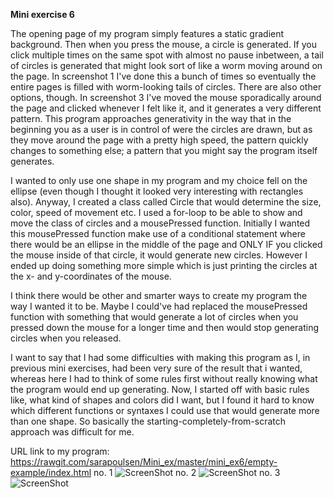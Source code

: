 **Mini exercise 6**

The opening page of my program simply features a static gradient background. Then when you press the mouse, a circle is generated. If you click multiple times on the same spot with almost no pause inbetween, a tail of circles is generated that might look sort of like a worm moving around on the page. In screenshot 1 I've done this a bunch of times so eventually the entire pages is filled with worm-looking tails of circles. There are also other options, though. In screenshot 3 I've moved the mouse sporadically around the page and clicked whenever I felt like it, and it generates a very different pattern. This program approaches generativity in the way that in the beginning you as a user is in control of were the circles are drawn, but as they move around the page with a pretty high speed, the pattern quickly changes to something else; a pattern that you might say the program itself generates. 

I wanted to only use one shape in my program and my choice fell on the ellipse (even though I thought it looked very interesting with rectangles also). Anyway, I created a class called Circle that would determine the size, color, speed of movement etc. I used a for-loop to be able to show and move the class of circles and a mousePressed function. Initially I wanted this mousePressed function make use of a conditional statement where there would be an ellipse in the middle of the page and ONLY IF you clicked the mouse inside of that circle, it would generate new circles. However I ended up doing something more simple which is just printing the circles at the x- and y-coordinates of the mouse. 

I think there would be other and smarter ways to create my program the way I wanted it to be. Maybe I could've had replaced the mousePressed function with something that would generate a lot of circles when you pressed down the mouse for a longer time and then would stop generating circles when you released. 

I want to say that I had some difficulties with making this program as I, in previous mini exercises, had been very sure of the result that i wanted, whereas here I had to think of some rules first without really knowing what the program would end up generating. Now, I started off with basic rules like, what kind of shapes and colors did I want, but I found it hard to know which different functions or syntaxes I could use that would generate more than one shape. So basically the starting-completely-from-scratch approach was difficult for me. 

URL link to my program: https://rawgit.com/sarapoulsen/Mini_ex/master/mini_ex6/empty-example/index.html
no. 1
![ScreenShot](https://github.com/sarapoulsen/Mini_ex/blob/master/mini_ex6/Sk%C3%A6rmbillede%202018-03-18%20kl.%2013.55.35.png)
no. 2
![ScreenShot](https://github.com/sarapoulsen/Mini_ex/blob/master/mini_ex6/Sk%C3%A6rmbillede%202018-03-18%20kl.%2013.56.11.png)
no. 3
![ScreenShot](https://github.com/sarapoulsen/Mini_ex/blob/master/mini_ex6/Sk%C3%A6rmbillede%202018-03-18%20kl.%2013.57.01.png)
